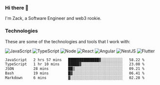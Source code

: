 ### Hi there 👋
I'm Zack, a Software Engineer and web3 rookie.

### Technologies
These are some of the technologies and tools that I work with:

![JavaScript](https://img.shields.io/badge/JavaScript-323330.svg?logo=javascript&logoColor=F7DF1E) 
![TypeScript](https://img.shields.io/badge/TypeScript-007ACC.svg?logo=typescript&logoColor=white) 
![Node](https://img.shields.io/badge/Node.js-43853D.svg?logo=node.js&logoColor=white)
![React](https://img.shields.io/badge/React-20232a.svg?logo=react&logoColor=61DAFB) 
![Angular](https://img.shields.io/badge/Angular-E23237.svg?logo=angularjs&logoColor=white)
![NestJS](https://img.shields.io/badge/NestJS-E0234E?logo=nestjs&logoColor=white)
![Flutter](https://img.shields.io/badge/Flutter-02569B.svg?logo=flutter&logoColor=white)

<!--START_SECTION:waka-->

```txt
JavaScript   2 hrs 57 mins   ██████████████▓░░░░░░░░░░   58.22 %
TypeScript   1 hr 10 mins    █████▓░░░░░░░░░░░░░░░░░░░   23.08 %
JSON         28 mins         ██▒░░░░░░░░░░░░░░░░░░░░░░   09.21 %
Bash         19 mins         █▓░░░░░░░░░░░░░░░░░░░░░░░   06.41 %
Markdown     6 mins          ▓░░░░░░░░░░░░░░░░░░░░░░░░   02.28 %
```

<!--END_SECTION:waka-->
